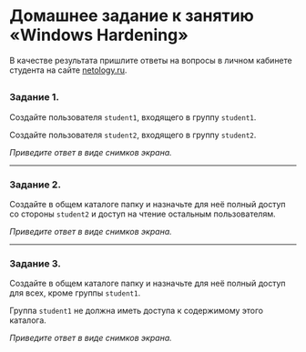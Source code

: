 # Домашнее задание к занятию «Windows Hardening»

В качестве результата пришлите ответы на вопросы в личном кабинете студента на сайте [netology.ru](https://netology.ru/).

## 

### Задание 1.

Создайте пользователя `student1`, входящего в группу `student1`.

Создайте пользователя `student2`, входящего в группу `student2`.

*Приведите ответ в виде снимков экрана.*

------

### Задание 2.

Создайте в общем каталоге папку и назначьте для неё полный доступ со стороны `student2` и доступ на чтение остальным пользователям.

*Приведите ответ в виде снимков экрана.*

------

### Задание 3.

Создайте в общем каталоге папку и назначьте для неё полный доступ для всех, кроме группы `student1`.

Группа `student1` не должна иметь доступа к содержимому этого каталога.

*Приведите ответ в виде снимков экрана.*

